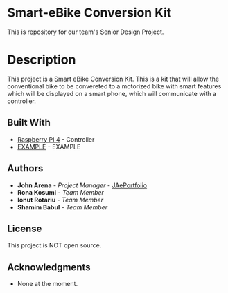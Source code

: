 # Smart-eBike Conversion Kit
This is repository for our team's Senior Design Project.

# Description
This project is a Smart eBike Conversion Kit. This is a kit that will allow the conventional bike to be convereted to a motorized bike with smart features which will be displayed on a smart phone, which will communicate with a controller.


## Built With

* [Raspberry PI 4](https://www.raspberrypi.org/products/raspberry-pi-4-model-b/) - Controller
* [EXAMPLE](https://en.wikipedia.org/wiki/Cascading_Style_Sheets) - EXAMPLE

## Authors

* **John Arena** - *Project Manager* - [JAePortfolio](https://github.com/JAePortfolio)
* **Rona Kosumi** - *Team Member* 
* **Ionut Rotariu** - *Team Member* 
* **Shamim Babul** - *Team Member* 

## License

This project is NOT open source.

## Acknowledgments

* None at the moment.

